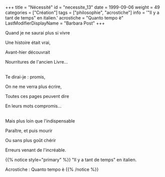 +++
title = "Nécessité"
id = "necessite_13"
date = 1999-09-06
weight = 49
categories = ["Création"]
tags = ["philosophie", "acrostiche"]
info = '"Il y a tant de temps" en italien.'
acrostiche = "Quanto tempo è"
LastModifierDisplayName = "Barbara Post"
+++

Quand je ne saurai plus si vivre

Une histoire était vrai,

Avant-hier découvrait

Nourritures de l'ancien Livre...

 \
Te dirai-je : promis,

On ne me verra plus écrire,

Toutes ces pages peuvent dire

En leurs mots compromis...

 \
Mais plus loin que l'indispensable

Paraître, et puis mourir

Ou sans plus goût chérir

Erreurs venant de l'incréable.

{{% notice style="primary" %}}
\"Il y a tant de temps\" en italien.

Acrostiche : Quanto tempo è
{{% /notice %}}
